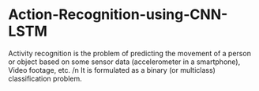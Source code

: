 # Action-Recognition-using-CNN-LSTM
Activity recognition is the problem of predicting the movement of a person or object based on some sensor data (accelerometer in a smartphone), Video footage, etc.
/n It is formulated as a binary (or multiclass) classification problem.
